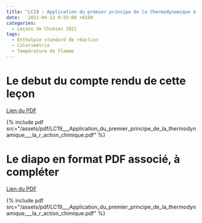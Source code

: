 ```yaml
---
title: "LC19 : Application du premier principe de la thermodynamique à la récation chimique"
date:   2021-04-22 8:55:00 +0100
categories:
  - Leçons de Chimies 2021
tags:
  - Enthalpie standard de réaction
  - Calorimétrie
  - Température de flamme
---
```


# Le debut du compte rendu de cette leçon

[Lien du PDF](assets/pdf/LC19___Application_du_premier_principe_de_la_thermodynamique___la_r_action_chimique.pdf)

{% include pdf src="/assets/pdf/LC19___Application_du_premier_principe_de_la_thermodynamique___la_r_action_chimique.pdf" %}

# Le diapo en format PDF associé, à compléter

[Lien du PDF](assets/pdf/LC19___Application_du_premier_principe_de_la_thermodynamique___la_r_action_chimique.pdf)

{% include pdf src="/assets/pdf/LC19___Application_du_premier_principe_de_la_thermodynamique___la_r_action_chimique.pdf" %}
